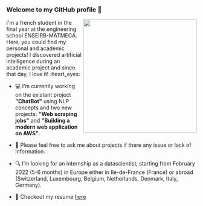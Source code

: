 ### Welcome to my GitHub profile 👋
<img align="right" width="300" height="300" src="https://user-images.githubusercontent.com/56866008/133479879-77c611ef-bb46-450c-afa6-c07fab814869.gif">
I'm a french student in the final year at the engineering school ENSEIRB-MATMECA. Here, you could find my personal and academic projects! I discovered artificial intelligence during an academic project and since that day, I love it! :heart_eyes: 

- :computer: I’m currently working on the existant project **"ChatBot"** using NLP concepts and two new projects: **"Web scraping jobs"** and **"Building a modern web application on AWS"**.

- 💬 Please feel free to ask me about projects if there any issue or lack of information.

- :mag: I’m looking for an internship as a datascientist, starting from February 2022 (5-6 months) in Europe either in Ile-de-France (France) or abroad (Switzerland, Luxembourg, Belgium, Netherlands, Denmark, Italy, Germany).

- 📝 Checkout my resume [here](https://github.com/lbrejon/lbrejon/files/7339845/Resume_BREJON_Louis.pdf)

<!--
**lbrejon/lbrejon** is a ✨ _special_ ✨ repository because its `README.md` (this file) appears on your GitHub profile.

Here are some ideas to get you started:

- 🔭 I’m currently working on ...
- 🌱 I’m currently learning ...
- 👯 I’m looking to collaborate on ...
- 🤔 I’m looking for help with ...
- 💬 Ask me about ...
- 📫 How to reach me: ...
- 😄 Pronouns: ...
- ⚡ Fun fact: ...


- 📫 How to reach me: https://www.linkedin.com/in/louisbrejon/
- louis.brejon.ia@gmail.com

-->
